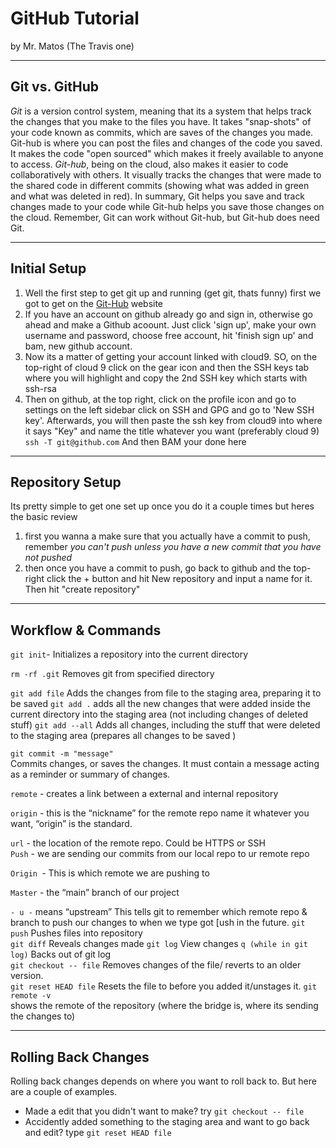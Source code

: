 # GitHub Tutorial

by Mr. Matos (The Travis one)

---
## Git vs. GitHub
*Git* is a version control system, meaning that its a system that helps track the changes that you make to the files you have. It takes "snap-shots" of your code known as commits, which are saves of the changes you made. Git-hub is where you can post the files and changes of the code you saved. It makes the code "open sourced" which makes it freely available to anyone to access. *Git-hub*, being on the cloud, also makes it easier to code collaboratively with others. It visually tracks the changes that were made to the shared code in different commits (showing what was added in green and what was deleted in red). In summary, Git helps you save and track changes made to your code while Git-hub helps you save those changes on the cloud. Remember, Git can work without Git-hub, but Git-hub does need Git.



---
## Initial Setup
1. Well the first step to get git up and running (get git, thats funny) first we got to get on the [Git-Hub](https://github.com/) website
2. If you have an account on github already go and sign in, otherwise go ahead and make a Github acoount. Just click 'sign up', make your own username and password, choose free account, hit 'finish sign up' and bam, new github account. 
3. Now its a matter of getting your account linked with cloud9. SO, on the top-right of cloud 9 click on the gear icon and then the SSH keys tab where you will highlight and copy the 2nd SSH key which starts with ssh-rsa
4. Then on github, at the top right, click on the profile icon and go to settings
 on the left sidebar click on SSH and GPG and go to 'New SSH key'. Afterwards, you will then paste the ssh key from cloud9 into where it says "Key" and name the title whatever you want (preferably cloud 9)
`ssh -T git@github.com`
 And then BAM your done here



---
## Repository Setup
Its pretty simple to get one set up once you do it a couple times but heres the basic review 
1. first you wanna a make sure that you actually have a commit to push, remember *you can't push unless you have a new commit that you have not pushed*
2. then once you have a commit to push, go back to github and the top-right click the + button and hit New repository and input a name for it. Then hit "create repository"




---
## Workflow & Commands
`git init`- Initializes a repository into the current directory


`rm -rf .git` Removes git from specified directory

`git add file` Adds the changes from file to the staging area, preparing it to be saved 
`git add .` adds all the new changes that were added inside the current directory into the staging area (not including changes of deleted stuff)
`git add --all` Adds all changes, including the stuff that were deleted to the staging area (prepares all changes to be saved )

`git commit -m "message"`  
Commits changes, or saves the changes. It must contain a message acting as a reminder or summary of changes.


`remote` - creates a link between a external and internal repository  

`origin` - this is the “nickname” for the remote repo name it whatever you want, “origin” is the standard.  

`url` - the location of the remote repo. Could be HTTPS or SSH  
`Push` - we are sending our commits from our local repo to ur remote repo  

`Origin `- This is which remote we are pushing to  

`Master` - the “main” branch of our project  

`- u -` means “upstream” This tells git to remember which remote repo & branch to push our changes to when we type got [ush in the future.
`git push`
Pushes files into repository  
`git diff`
Reveals changes made 
`git log`
View changes
`q (while in git log)`
Backs out of git log  
`git checkout -- file`
Removes changes of the file/ reverts to an older version.  
`git reset HEAD file`
Resets the file to before you added it/unstages it.
`git remote -v`  
shows the remote of the repository (where the bridge is, where its sending the changes to)





---
## Rolling Back Changes
Rolling back changes depends on where you want to roll back to. But here are a couple of examples. 
* Made a edit that you didn't want to make? try `git checkout -- file` 
* Accidently added something to the staging area and want to go back and edit? type `git reset HEAD file`
